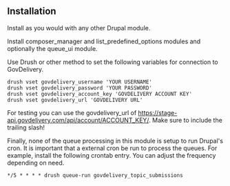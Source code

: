 ## Installation

Install as you would with any other Drupal module.

Install composer_manager and list_predefined_options modules and optionally the
queue_ui module.

Use Drush or other method to set the following variables for connection to
GovDelivery.

```
drush vset govdelivery_username 'YOUR USERNAME'
drush vset govdelivery_password 'YOUR PASSWORD'
drush vset govdelivery_account_key 'GOVDELIVERY ACCOUNT KEY'
drush vset govdelivery_url 'GOVDELIVERY URL'
```

For testing you can use the govdelivery_url of https://stage-api.govdelivery.com/api/account/ACCOUNT_KEY/.
Make sure to include the trailing slash!

Finally, none of the queue processing in this module is setup to run Drupal's
cron. It is important that a external cron be run to process the queues. For
example, install the following crontab entry. You can adjust the frequency
depending on need.

```
*/5 * * * * drush queue-run govdelivery_topic_submissions
```
